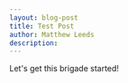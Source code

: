 ```yaml
---
layout: blog-post
title: Test Post
author: Matthew Leeds
description: 
---
```


Let's get this brigade started!
